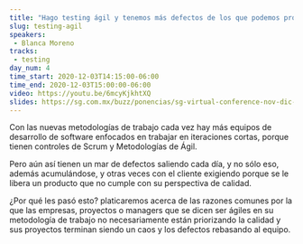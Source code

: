 ```yaml
---
title: "Hago testing ágil y tenemos más defectos de los que podemos probar"
slug: testing-agil
speakers: 
 - Blanca Moreno
tracks:
 - testing
day_num: 4
time_start: 2020-12-03T14:15:00-06:00
time_end: 2020-12-03T15:00:00-06:00
video: https://youtu.be/6mcyKjkhtXQ
slides: https://sg.com.mx/buzz/ponencias/sg-virtual-conference-nov-dic-2020/hago-testing-agil-y-tenemos-mas-defectos-de-los
---
```


Con las nuevas metodologías de trabajo cada vez hay más equipos de desarrollo de software enfocados en trabajar en iteraciones cortas, porque tienen controles de Scrum y Metodologías de Ágil.

Pero aún así tienen un mar de defectos saliendo cada día, y no sólo eso, además acumulándose, y otras veces con el cliente exigiendo porque se le libera un producto que no cumple con su perspectiva de calidad.

¿Por qué les pasó esto? platicaremos acerca de las razones comunes por la que las empresas, proyectos o managers que se dicen ser ágiles en su metodología de trabajo no necesariamente están priorizando la calidad y sus proyectos terminan siendo un caos y los defectos rebasando al equipo.


